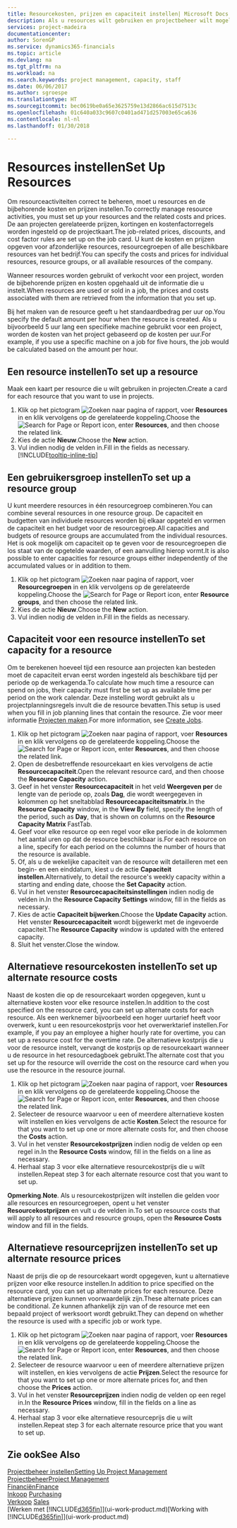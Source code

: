 ```yaml
---
title: Resourcekosten, prijzen en capaciteit instellen| Microsoft Docs
description: Als u resources wilt gebruiken en projectbeheer wilt mogelijk maken, geeft u kosten en prijzen voor afzonderlijke resources of resourcegroepen op en stelt u de resourcecapaciteit in.
services: project-madeira
documentationcenter: 
author: SorenGP
ms.service: dynamics365-financials
ms.topic: article
ms.devlang: na
ms.tgt_pltfrm: na
ms.workload: na
ms.search.keywords: project management, capacity, staff
ms.date: 06/06/2017
ms.author: sgroespe
ms.translationtype: HT
ms.sourcegitcommit: bec0619be0a65e3625759e13d2866ac615d7513c
ms.openlocfilehash: 01c640a033c9607c0401ad471d257003e65ca636
ms.contentlocale: nl-nl
ms.lasthandoff: 01/30/2018

---
```

# <a name="set-up-resources"></a><span data-ttu-id="7b64e-103">Resources instellen</span><span class="sxs-lookup"><span data-stu-id="7b64e-103">Set Up Resources</span></span>
<span data-ttu-id="7b64e-104">Om resourceactiviteiten correct te beheren, moet u resources en de bijbehorende kosten en prijzen instellen.</span><span class="sxs-lookup"><span data-stu-id="7b64e-104">To correctly manage resource activities, you must set up your resources and the related costs and prices.</span></span> <span data-ttu-id="7b64e-105">De aan projecten gerelateerde prijzen, kortingen en kostenfactorregels worden ingesteld op de projectkaart.</span><span class="sxs-lookup"><span data-stu-id="7b64e-105">The job-related prices, discounts, and cost factor rules are set up on the job card.</span></span> <span data-ttu-id="7b64e-106">U kunt de kosten en prijzen opgeven voor afzonderlijke resources, resourcegroepen of alle beschikbare resources van het bedrijf.</span><span class="sxs-lookup"><span data-stu-id="7b64e-106">You can specify the costs and prices for individual resources, resource groups, or all available resources of the company.</span></span>

<span data-ttu-id="7b64e-107">Wanneer resources worden gebruikt of verkocht voor een project, worden de bijbehorende prijzen en kosten opgehaald uit de informatie die u instelt.</span><span class="sxs-lookup"><span data-stu-id="7b64e-107">When resources are used or sold in a job, the prices and costs associated with them are retrieved from the information that you set up.</span></span>

<span data-ttu-id="7b64e-108">Bij het maken van de resource geeft u het standaardbedrag per uur op.</span><span class="sxs-lookup"><span data-stu-id="7b64e-108">You specify the default amount per hour when the resource is created.</span></span> <span data-ttu-id="7b64e-109">Als u bijvoorbeeld 5 uur lang een specifieke machine gebruikt voor een project, worden de kosten van het project gebaseerd op de kosten per uur.</span><span class="sxs-lookup"><span data-stu-id="7b64e-109">For example, if you use a specific machine on a job for five hours, the job would be calculated based on the amount per hour.</span></span>

## <a name="to-set-up-a-resource"></a><span data-ttu-id="7b64e-110">Een resource instellen</span><span class="sxs-lookup"><span data-stu-id="7b64e-110">To set up a resource</span></span>
<span data-ttu-id="7b64e-111">Maak een kaart per resource die u wilt gebruiken in projecten.</span><span class="sxs-lookup"><span data-stu-id="7b64e-111">Create a card for each resource that you want to use in projects.</span></span>

1. <span data-ttu-id="7b64e-112">Klik op het pictogram ![Zoeken naar pagina of rapport](media/ui-search/search_small.png "pictogram Zoeken naar pagina of rapport"), voer **Resources** in en klik vervolgens op de gerelateerde koppeling.</span><span class="sxs-lookup"><span data-stu-id="7b64e-112">Choose the ![Search for Page or Report](media/ui-search/search_small.png "Search for Page or Report icon") icon, enter **Resources**, and then choose the related link.</span></span>
2. <span data-ttu-id="7b64e-113">Kies de actie **Nieuw**.</span><span class="sxs-lookup"><span data-stu-id="7b64e-113">Choose the **New** action.</span></span>
3. <span data-ttu-id="7b64e-114">Vul indien nodig de velden in.</span><span class="sxs-lookup"><span data-stu-id="7b64e-114">Fill in the fields as necessary.</span></span> [!INCLUDE[tooltip-inline-tip](includes/tooltip-inline-tip_md.md)]  

## <a name="to-set-up-a-resource-group"></a><span data-ttu-id="7b64e-115">Een gebruikersgroep instellen</span><span class="sxs-lookup"><span data-stu-id="7b64e-115">To set up a resource group</span></span>
<span data-ttu-id="7b64e-116">U kunt meerdere resources in één resourcegroep combineren.</span><span class="sxs-lookup"><span data-stu-id="7b64e-116">You can combine several resources in one resource group.</span></span> <span data-ttu-id="7b64e-117">De capaciteit en budgetten van individuele resources worden bij elkaar opgeteld en vormen de capaciteit en het budget voor de resourcegroep.</span><span class="sxs-lookup"><span data-stu-id="7b64e-117">All capacities and budgets of resource groups are accumulated from the individual resources.</span></span> <span data-ttu-id="7b64e-118">Het is ook mogelijk om capaciteit op te geven voor de resourcegroepen die los staat van de opgetelde waarden, of een aanvulling hierop vormt.</span><span class="sxs-lookup"><span data-stu-id="7b64e-118">It is also possible to enter capacities for resource groups either independently of the accumulated values or in addition to them.</span></span>

1. <span data-ttu-id="7b64e-119">Klik op het pictogram ![Zoeken naar pagina of rapport](media/ui-search/search_small.png "pictogram Zoeken naar pagina of rapport"), voer **Resourcegroepen** in en klik vervolgens op de gerelateerde koppeling.</span><span class="sxs-lookup"><span data-stu-id="7b64e-119">Choose the ![Search for Page or Report](media/ui-search/search_small.png "Search for Page or Report icon") icon, enter **Resource groups**, and then choose the related link.</span></span>
2. <span data-ttu-id="7b64e-120">Kies de actie **Nieuw**.</span><span class="sxs-lookup"><span data-stu-id="7b64e-120">Choose the **New** action.</span></span>
3. <span data-ttu-id="7b64e-121">Vul indien nodig de velden in.</span><span class="sxs-lookup"><span data-stu-id="7b64e-121">Fill in the fields as necessary.</span></span>

## <a name="to-set-capacity-for-a-resource"></a><span data-ttu-id="7b64e-122">Capaciteit voor een resource instellen</span><span class="sxs-lookup"><span data-stu-id="7b64e-122">To set capacity for a resource</span></span>
<span data-ttu-id="7b64e-123">Om te berekenen hoeveel tijd een resource aan projecten kan besteden moet de capaciteit ervan eerst worden ingesteld als beschikbare tijd per periode op de werkagenda.</span><span class="sxs-lookup"><span data-stu-id="7b64e-123">To calculate how much time a resource can spend on jobs, their capacity must first be set up as available time per period on the work calendar.</span></span> <span data-ttu-id="7b64e-124">Deze instelling wordt gebruikt als u projectplanningsregels invult die de resource bevatten.</span><span class="sxs-lookup"><span data-stu-id="7b64e-124">This setup is used when you fill in job planning lines that contain the resource.</span></span> <span data-ttu-id="7b64e-125">Zie voor meer informatie [Projecten maken](projects-how-create-jobs.md).</span><span class="sxs-lookup"><span data-stu-id="7b64e-125">For more information, see [Create Jobs](projects-how-create-jobs.md).</span></span>

1. <span data-ttu-id="7b64e-126">Klik op het pictogram ![Zoeken naar pagina of rapport](media/ui-search/search_small.png "pictogram Zoeken naar pagina of rapport"), voer **Resources** in en klik vervolgens op de gerelateerde koppeling.</span><span class="sxs-lookup"><span data-stu-id="7b64e-126">Choose the ![Search for Page or Report](media/ui-search/search_small.png "Search for Page or Report icon") icon, enter **Resources**, and then choose the related link.</span></span>
2. <span data-ttu-id="7b64e-127">Open de desbetreffende resourcekaart en kies vervolgens de actie **Resourcecapaciteit**.</span><span class="sxs-lookup"><span data-stu-id="7b64e-127">Open the relevant resource card, and then choose the **Resource Capacity** action.</span></span>
3. <span data-ttu-id="7b64e-128">Geef in het venster **Resourcecapaciteit** in het veld **Weergeven per** de lengte van de periode op, zoals **Dag**, die wordt weergegeven in kolommen op het sneltabblad **Resourcecapaciteitsmatrix**.</span><span class="sxs-lookup"><span data-stu-id="7b64e-128">In the **Resource Capacity** window, in the **View By** field, specify the length of the period, such as **Day**, that is shown on columns on the **Resource Capacity Matrix** FastTab.</span></span>
4. <span data-ttu-id="7b64e-129">Geef voor elke resource op een regel voor elke periode in de kolommen het aantal uren op dat de resource beschikbaar is.</span><span class="sxs-lookup"><span data-stu-id="7b64e-129">For each resource on a line, specify for each period on the columns the number of hours that the resource is available.</span></span>
5. <span data-ttu-id="7b64e-130">Of, als u de wekelijke capaciteit van de resource wilt detailleren met een begin- en een einddatum, kiest u de actie **Capaciteit instellen**.</span><span class="sxs-lookup"><span data-stu-id="7b64e-130">Alternatively, to detail the resource's weekly capacity within a starting and ending date, choose the **Set Capacity** action.</span></span>
6. <span data-ttu-id="7b64e-131">Vul in het venster **Resourcecapaciteitsinstellingen** indien nodig de velden in.</span><span class="sxs-lookup"><span data-stu-id="7b64e-131">In the **Resource Capacity Settings** window, fill in the fields as necessary.</span></span>
7. <span data-ttu-id="7b64e-132">Kies de actie **Capaciteit bijwerken**.</span><span class="sxs-lookup"><span data-stu-id="7b64e-132">Choose the **Update Capacity** action.</span></span> <span data-ttu-id="7b64e-133">Het venster **Resourcecapaciteit** wordt bijgewerkt met de ingevoerde capaciteit.</span><span class="sxs-lookup"><span data-stu-id="7b64e-133">The **Resource Capacity** window is updated with the entered capacity.</span></span>
8. <span data-ttu-id="7b64e-134">Sluit het venster.</span><span class="sxs-lookup"><span data-stu-id="7b64e-134">Close the window.</span></span>

## <a name="to-set-up-alternate-resource-costs"></a><span data-ttu-id="7b64e-135">Alternatieve resourcekosten instellen</span><span class="sxs-lookup"><span data-stu-id="7b64e-135">To set up alternate resource costs</span></span>
<span data-ttu-id="7b64e-136">Naast de kosten die op de resourcekaart worden opgegeven, kunt u alternatieve kosten voor elke resource instellen.</span><span class="sxs-lookup"><span data-stu-id="7b64e-136">In addition to the cost specified on the resource card, you can set up alternate costs for each resource.</span></span> <span data-ttu-id="7b64e-137">Als een werknemer bijvoorbeeld een hoger uurtarief heeft voor overwerk, kunt u een resourcekostprijs voor het overwerktarief instellen.</span><span class="sxs-lookup"><span data-stu-id="7b64e-137">For example, if you pay an employee a higher hourly rate for overtime, you can set up a resource cost for the overtime rate.</span></span> <span data-ttu-id="7b64e-138">De alternatieve kostprijs die u voor de resource instelt, vervangt de kostprijs op de resourcekaart wanneer u de resource in het resourcedagboek gebruikt.</span><span class="sxs-lookup"><span data-stu-id="7b64e-138">The alternate cost that you set up for the resource will override the cost on the resource card when you use the resource in the resource journal.</span></span>

1. <span data-ttu-id="7b64e-139">Klik op het pictogram ![Zoeken naar pagina of rapport](media/ui-search/search_small.png "pictogram Zoeken naar pagina of rapport"), voer **Resources** in en klik vervolgens op de gerelateerde koppeling.</span><span class="sxs-lookup"><span data-stu-id="7b64e-139">Choose the ![Search for Page or Report](media/ui-search/search_small.png "Search for Page or Report icon") icon, enter **Resources**, and then choose the related link.</span></span>  
2. <span data-ttu-id="7b64e-140">Selecteer de resource waarvoor u een of meerdere alternatieve kosten wilt instellen en kies vervolgens de actie **Kosten**.</span><span class="sxs-lookup"><span data-stu-id="7b64e-140">Select the resource for that you want to set up one or more alternate costs for, and then choose the **Costs** action.</span></span>  
3. <span data-ttu-id="7b64e-141">Vul in het venster **Resourcekostprijzen** indien nodig de velden op een regel in.</span><span class="sxs-lookup"><span data-stu-id="7b64e-141">In the **Resource Costs** window, fill in the fields on a line as necessary.</span></span>  
4. <span data-ttu-id="7b64e-142">Herhaal stap 3 voor elke alternatieve resourcekostprijs die u wilt instellen.</span><span class="sxs-lookup"><span data-stu-id="7b64e-142">Repeat step 3 for each alternate resource cost that you want to set up.</span></span>

<span data-ttu-id="7b64e-143">**Opmerking**.</span><span class="sxs-lookup"><span data-stu-id="7b64e-143">**Note**.</span></span> <span data-ttu-id="7b64e-144">Als u resourcekostprijzen wilt instellen die gelden voor alle resources en resourcegroepen, opent u het venster **Resourcekostprijzen** en vult u de velden in.</span><span class="sxs-lookup"><span data-stu-id="7b64e-144">To set up resource costs that will apply to all resources and resource groups, open the **Resource Costs** window and fill in the fields.</span></span>

## <a name="to-set-up-alternate-resource-prices"></a><span data-ttu-id="7b64e-145">Alternatieve resourceprijzen instellen</span><span class="sxs-lookup"><span data-stu-id="7b64e-145">To set up alternate resource prices</span></span>
<span data-ttu-id="7b64e-146">Naast de prijs die op de resourcekaart wordt opgegeven, kunt u alternatieve prijzen voor elke resource instellen.</span><span class="sxs-lookup"><span data-stu-id="7b64e-146">In addition to price specified on the resource card, you can set up alternate prices for each resource.</span></span> <span data-ttu-id="7b64e-147">Deze alternatieve prijzen kunnen voorwaardelijk zijn.</span><span class="sxs-lookup"><span data-stu-id="7b64e-147">These alternate prices can be conditional.</span></span> <span data-ttu-id="7b64e-148">Ze kunnen afhankelijk zijn van of de resource met een bepaald project of werksoort wordt gebruikt.</span><span class="sxs-lookup"><span data-stu-id="7b64e-148">They can depend on whether the resource is used with a specific job or work type.</span></span>

1. <span data-ttu-id="7b64e-149">Klik op het pictogram ![Zoeken naar pagina of rapport](media/ui-search/search_small.png "pictogram Zoeken naar pagina of rapport"), voer **Resources** in en klik vervolgens op de gerelateerde koppeling.</span><span class="sxs-lookup"><span data-stu-id="7b64e-149">Choose the ![Search for Page or Report](media/ui-search/search_small.png "Search for Page or Report icon") icon, enter **Resources**, and then choose the related link.</span></span>
2. <span data-ttu-id="7b64e-150">Selecteer de resource waarvoor u een of meerdere alternatieve prijzen wilt instellen, en kies vervolgens de actie **Prijzen**.</span><span class="sxs-lookup"><span data-stu-id="7b64e-150">Select the resource for that you want to set up one or more alternate prices for, and then choose the **Prices** action.</span></span>
3. <span data-ttu-id="7b64e-151">Vul in het venster **Resourceprijzen** indien nodig de velden op een regel in.</span><span class="sxs-lookup"><span data-stu-id="7b64e-151">In the **Resource Prices** window, fill in the fields on a line as necessary.</span></span>
4. <span data-ttu-id="7b64e-152">Herhaal stap 3 voor elke alternatieve resourceprijs die u wilt instellen.</span><span class="sxs-lookup"><span data-stu-id="7b64e-152">Repeat step 3 for each alternate resource price that you want to set up.</span></span>

## <a name="see-also"></a><span data-ttu-id="7b64e-153">Zie ook</span><span class="sxs-lookup"><span data-stu-id="7b64e-153">See Also</span></span>
[<span data-ttu-id="7b64e-154">Projectbeheer instellen</span><span class="sxs-lookup"><span data-stu-id="7b64e-154">Setting Up Project Management</span></span>](projects-setup-projects.md)  
[<span data-ttu-id="7b64e-155">Projectbeheer</span><span class="sxs-lookup"><span data-stu-id="7b64e-155">Project Management</span></span>](projects-manage-projects.md)  
[<span data-ttu-id="7b64e-156">Financiën</span><span class="sxs-lookup"><span data-stu-id="7b64e-156">Finance</span></span>](finance.md)  
<span data-ttu-id="7b64e-157">[Inkoop](purchasing-manage-purchasing.md)       </span><span class="sxs-lookup"><span data-stu-id="7b64e-157">[Purchasing](purchasing-manage-purchasing.md)       </span></span>  
<span data-ttu-id="7b64e-158">[Verkoop](sales-manage-sales.md)    </span><span class="sxs-lookup"><span data-stu-id="7b64e-158">[Sales](sales-manage-sales.md)    </span></span>  
<span data-ttu-id="7b64e-159">[Werken met [!INCLUDE[d365fin](includes/d365fin_md.md)]](ui-work-product.md)</span><span class="sxs-lookup"><span data-stu-id="7b64e-159">[Working with [!INCLUDE[d365fin](includes/d365fin_md.md)]](ui-work-product.md)</span></span>  

